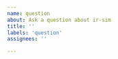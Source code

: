 ```yaml
---
name: question
about: Ask a question about ir-sim
title: ''
labels: 'question'
assignees: ''

---
```



